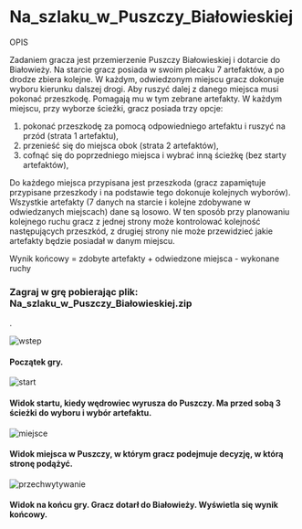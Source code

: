 # Na_szlaku_w_Puszczy_Białowieskiej
OPIS

Zadaniem gracza jest przemierzenie Puszczy Białowieskiej i dotarcie do Białowieży. Na starcie gracz posiada w swoim plecaku 7 artefaktów, a po drodze zbiera kolejne. W każdym, odwiedzonym miejscu gracz dokonuje wyboru kierunku dalszej drogi. Aby ruszyć dalej z danego miejsca musi pokonać przeszkodę. Pomagają mu w tym zebrane artefakty. W każdym miejscu, przy wyborze ścieżki, gracz posiada trzy opcje:
1. pokonać przeszkodę za pomocą odpowiedniego artefaktu i ruszyć na przód (strata 1 artefaktu),
2. przenieść się do miejsca obok (strata 2 artefaktów),
3. cofnąć się do poprzedniego miejsca i wybrać inną ścieżkę (bez starty artefaktów),

Do każdego miejsca przypisana jest przeszkoda (gracz zapamiętuje przypisane przeszkody i na podstawie tego dokonuje kolejnych wyborów).
Wszystkie artefakty (7 danych na starcie i kolejne zdobywane w odwiedzanych miejscach) dane są losowo. 
W ten sposób przy planowaniu kolejnego ruchu gracz z jednej strony może kontrolować kolejność następujących przeszkód, z drugiej strony nie może przewidzieć jakie artefakty będzie posiadał w danym miejscu.

Wynik końcowy = zdobyte artefakty + odwiedzone miejsca - wykonane ruchy

### Zagraj w grę pobierając plik: Na_szlaku_w_Puszczy_Białowieskiej.zip

.


![wstep](https://user-images.githubusercontent.com/30212683/29584909-7f53832c-8785-11e7-88c8-3399a52d3831.JPG)

#### Początek gry.



![start](https://user-images.githubusercontent.com/30212683/29582864-8f771f18-877e-11e7-8f33-d10152ef5d35.JPG)

#### Widok startu, kiedy wędrowiec wyrusza do Puszczy. Ma przed sobą 3 ścieżki do wyboru i wybór artefaktu.


![miejsce](https://user-images.githubusercontent.com/30212683/29584663-c248d3fe-8784-11e7-8acd-b2f3e3170bb6.JPG)

#### Widok miejsca w Puszczy, w którym gracz podejmuje decyzję, w którą stronę podążyć.


![przechwytywanie](https://user-images.githubusercontent.com/30212683/29765435-719f620a-8bdb-11e7-8bf6-8be3ba71e8d1.JPG)

#### Widok na końcu gry. Gracz dotarł do Białowieży. Wyświetla się wynik końcowy.
